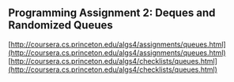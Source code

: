 ## Programming Assignment 2: Deques and Randomized Queues

[http://coursera.cs.princeton.edu/algs4/assignments/queues.html](http://coursera.cs.princeton.edu/algs4/assignments/queues.html)
[http://coursera.cs.princeton.edu/algs4/checklists/queues.html](http://coursera.cs.princeton.edu/algs4/checklists/queues.html)